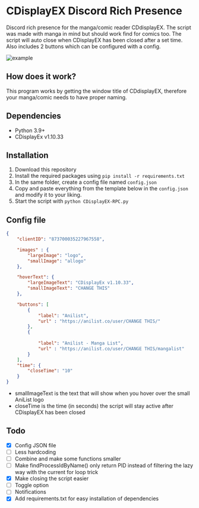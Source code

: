 # CDisplayEX Discord Rich Presence

Discord rich presence for the manga/comic reader CDdisplayEX. The script was made with manga in mind but should work find for comics too. The script will auto close when CDisplayEX has been closed after a set time. Also includes 2 buttons which can be configured with a config.

![example](https://files.catbox.moe/gkgece.png)

## How does it work?

This program works by getting the window title of CDdisplayEX, therefore your manga/comic needs to have proper naming.

## Dependencies

- Python 3.9+
- CDisplayEx v1.10.33

## Installation

1. Download this repository
2. Install the required packages using `pip install -r requirements.txt`
3. In the same folder, create a config file named `config.json`
4. Copy and paste everything from the template below in the `config.json` and modify it to your liking.
5. Start the script with `python CDisplayEX-RPC.py`

## Config file

```json
{
    "clientID": "873700035227967558",

    "images" : {
        "largeImage": "logo",
        "smallImage": "allogo"
    },

    "hoverText": {
        "largeImageText": "CDisplayEx v1.10.33",
        "smallImageText": "CHANGE THIS"
    },

    "buttons": [
        {
            "label": "Anilist",
            "url" : "https://anilist.co/user/CHANGE THIS/"
        },
        {
            
            "label": "Anilist - Manga List",
            "url" : "https://anilist.co/user/CHANGE THIS/mangalist"
        }
    ],
    "time": {
        "closeTime": "10"
    }
}
```

- smallImageText is the text that will show when you hover over the small AniList logo
- closeTime is the time (in seconds) the script will stay active after CDisplayEX has been closed

## Todo

- [x] Config JSON file
- [ ] Less hardcoding
- [ ] Combine and make some functions smaller
- [ ] Make findProcessIdByName() only return PID instead of filtering the lazy way with the current for loop trick
- [x] Make closing the script easier
- [ ] Toggle option
- [ ] Notifications
- [x] Add requirements.txt for easy installation of dependencies
